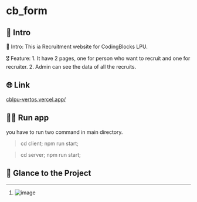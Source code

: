 # cb_form

## 📃 Intro

🎯 Intro: This ia Recruitment website for CodingBlocks LPU.

🎖 Feature: 
    1. It have 2 pages, one for person who want to recruit and one for recruiter.
    2. Admin can see the data of all the recruits.

## 🌐 Link

<a href="https://cblpu-vertos.vercel.app/" target="_blank">cblpu-vertos.vercel.app/</a>

## 🏃‍♂️ Run app
you have to run two command in main directory.
> cd client; npm run start;

> cd server; npm run start;

## 👀 Glance to the Project
____
  
  1. ![image](https://user-images.githubusercontent.com/71517975/231352710-e9ed9ed9-55e5-4549-a6c7-edca908a1aae.png)
  
